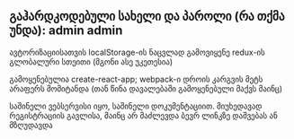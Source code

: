 ## გაჰარდკოდებული სახელი და პაროლი (რა თქმა უნდა): admin admin

ავტორიზაციისათვის localStorage-ის ნაცვლად გამოვიყენე redux-ის გლობალური სთეითი (მგონი ასე უკეთესია)


გამოყენებულია create-react-app; webpack-ი დროის კარგვის მეტს არაფერს მომიტანდა (თან წინა დავალებაში გამოყენებული მაქვს მაინც)


საშინელი ვებსერვისი იყო, საშინელი დოკუმენტაციით. მიუხედავად რეგისტრაციის გავლისა, მაინც არ მაძლევდა ბევრ ლინკზე დაშვებას ან მზღუდავდა
